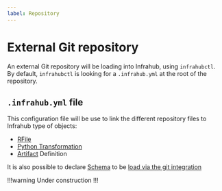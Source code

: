 ```yaml
---
label: Repository
---
```

# External Git repository

An external Git repository will be loading into Infrahub, using `infrahubctl`. By default, `infrahubctl` is looking for a `.infrahub.yml` at the root of the repository.

## `.infrahub.yml` file

This configuration file will be use to link the different repository files to Infrahub type of objects:
- [RFile](/topics/transformation#rendered-file-jinja2-plugin)
- [Python Transformation](/topics/transformation#transformpython-python-plugin)
- [Artifact](/topics/artifact) Definition

It is also possible to declare [Schema](/topics/schema) to be [load via the git integration](/guides/schema)

!!!warning
Under construction
!!!
